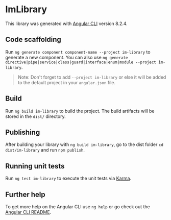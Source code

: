 # ImLibrary

This library was generated with [Angular CLI](https://github.com/angular/angular-cli) version 8.2.4.

## Code scaffolding

Run `ng generate component component-name --project im-library` to generate a new component. You can also use `ng generate directive|pipe|service|class|guard|interface|enum|module --project im-library`.
> Note: Don't forget to add `--project im-library` or else it will be added to the default project in your `angular.json` file. 

## Build

Run `ng build im-library` to build the project. The build artifacts will be stored in the `dist/` directory.

## Publishing

After building your library with `ng build im-library`, go to the dist folder `cd dist/im-library` and run `npm publish`.

## Running unit tests

Run `ng test im-library` to execute the unit tests via [Karma](https://karma-runner.github.io).

## Further help

To get more help on the Angular CLI use `ng help` or go check out the [Angular CLI README](https://github.com/angular/angular-cli/blob/master/README.md).
